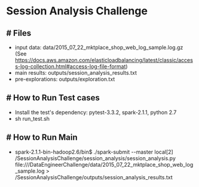 # Session Analysis Challenge


## # Files
- input data: data/2015_07_22_mktplace_shop_web_log_sample.log.gz (See https://docs.aws.amazon.com/elasticloadbalancing/latest/classic/access-log-collection.html#access-log-file-format)
- main results: outputs/session_analysis_results.txt
- pre-explorations: outputs/exploration.txt

## # How to Run Test cases
- Install the test's dependency: pytest-3.3.2, spark-2.1.1, python 2.7
- sh run_test.sh

## # How to Run Main

- spark-2.1.1-bin-hadoop2.6/bin$ ./spark-submit --master local[2] /SessionAnalysisChallenge/session_analysis/session_analysis.py file:///DataEngineerChallenge/data/2015_07_22_mktplace_shop_web_log_sample.log > /SessionAnalysisChallenge/outputs/session_analysis_results.txt

